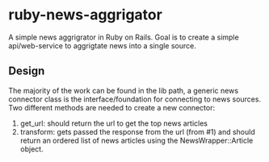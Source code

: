 # ruby-news-aggrigator
A simple news aggrigrator in Ruby on Rails.  Goal is to create a simple api/web-service to aggrigtate news into a single source.
## Design
The majority of the work can be found in the lib path, a generic news connector class is the interface/foundation for connecting to news sources.  Two different methods are needed to create a new connector:
1. get_url: should return the url to get the top news articles
2. transform: gets passed the response from the url (from #1) and should return an ordered list of news articles using the NewsWrapper::Article object.
